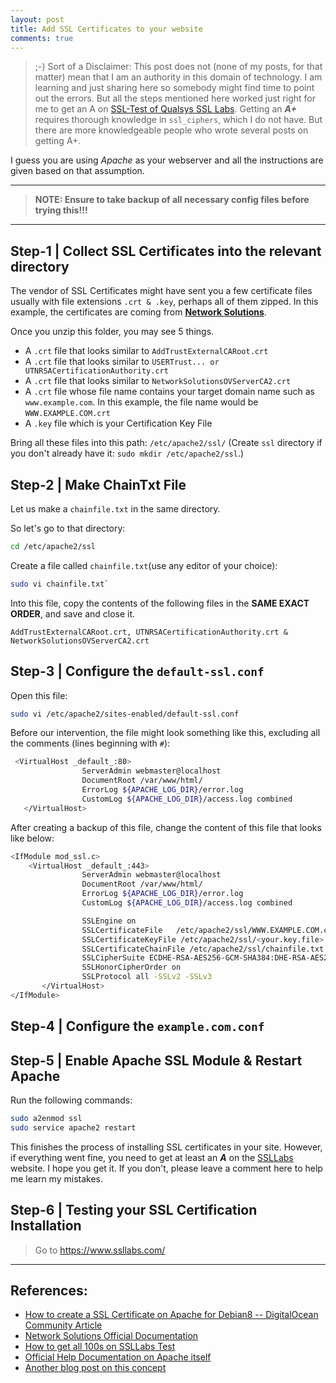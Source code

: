 ```yaml
---
layout: post
title: Add SSL Certificates to your website
comments: true
---
```


> ;-) Sort of a Disclaimer: This post does not (none of my posts, for that matter) mean that I am an authority in this domain of technology. I am learning and just sharing here so somebody might find time to point out the errors. But all the steps mentioned here worked just right for me to get an A on [SSL-Test of Qualsys SSL Labs](https://www.ssllabs.com/ssltest/). Getting an ***A+*** requires thorough knowledge in `ssl_ciphers`, which I do not have. But there are more knowledgeable people who wrote several posts on getting A+.

I guess you are using *Apache* as your webserver and all the instructions are given based on that assumption.

-----------

> **NOTE: Ensure to take backup of all necessary config files before trying this!!!**

-----------

## Step-1 | Collect SSL Certificates into the relevant directory

The vendor of SSL Certificates might have sent you a few certificate files usually with file extensions `.crt & .key`, perhaps all of them zipped. In this example, the certificates are coming from **[Network Solutions](http://www.networksolutions.com/)**.

Once you unzip this folder, you may see 5 things.

- A `.crt` file that looks similar to `AddTrustExternalCARoot.crt`
- A `.crt` file that looks similar to `USERTrust... or UTNRSACertificationAuthority.crt`
- A `.crt` file that looks similar to `NetworkSolutionsOVServerCA2.crt`
- A `.crt` file whose file name contains your target domain name such as `www.example.com`. In this example, the file name would be `WWW.EXAMPLE.COM.crt`
- A `.key` file which is your Certification Key File

Bring all these files into this path: `/etc/apache2/ssl/`
(Create `ssl` directory if you don't already have it: `sudo mkdir /etc/apache2/ssl`.)

## Step-2 | Make ChainTxt File

Let us make a `chainfile.txt` in the same directory.

So let's go to that directory:
```sh
cd /etc/apache2/ssl
```

Create a file called `chainfile.txt`(use any editor of your choice):
```sh
sudo vi chainfile.txt`
```

Into this file, copy the contents of the following files in the **SAME EXACT ORDER**, and save and close it.

`AddTrustExternalCARoot.crt, UTNRSACertificationAuthority.crt & NetworkSolutionsOVServerCA2.crt`

## Step-3 | Configure the `default-ssl.conf`

Open this file:

```sh
sudo vi /etc/apache2/sites-enabled/default-ssl.conf
```

Before our intervention, the file might look something like this, excluding all the comments (lines beginning with `#`):

```sh
 <VirtualHost _default_:80>
                ServerAdmin webmaster@localhost
                DocumentRoot /var/www/html/
                ErrorLog ${APACHE_LOG_DIR}/error.log
                CustomLog ${APACHE_LOG_DIR}/access.log combined
   </VirtualHost>
```

After creating a backup of this file, change the content of this file that looks like below:

```sh
<IfModule mod_ssl.c>
    <VirtualHost _default_:443>
                ServerAdmin webmaster@localhost
                DocumentRoot /var/www/html/
                ErrorLog ${APACHE_LOG_DIR}/error.log
                CustomLog ${APACHE_LOG_DIR}/access.log combined

                SSLEngine on
                SSLCertificateFile   /etc/apache2/ssl/WWW.EXAMPLE.COM.crt
                SSLCertificateKeyFile /etc/apache2/ssl/<your.key.file>
                SSLCertificateChainFile /etc/apache2/ssl/chainfile.txt
                SSLCipherSuite ECDHE-RSA-AES256-GCM-SHA384:DHE-RSA-AES256-GCM-SHA384:ECDHE-RSA-AES128-GCM-SHA256:DHE-RSA-AES128-GCM-SHA256:ECDHE-RSA-AES256-SHA384:DHE-RSA-AES256-SHA256:ECDHE-RSA-AES128-SHA256:DHE-RSA-AES128-SHA256:ECDHE-RSA-AES256-SHA:DHE-RSA-AES256-SHA:ECDHE-RSA-AES128-SHA:DHE-RSA-AES128-SHA:AES256-GCM-SHA384:AES128-GCM-SHA256:AES256-SHA256:AES128-SHA256:AES256-SHA:AES128-SHA
                SSLHonorCipherOrder on
                SSLProtocol all -SSLv2 -SSLv3
       </VirtualHost>
</IfModule>
```

## Step-4 | Configure the `example.com.conf`

## Step-5 | Enable Apache SSL Module & Restart Apache

Run the following commands:
```sh
sudo a2enmod ssl
sudo service apache2 restart
```

This finishes the process of installing SSL certificates in your site. However, if everything went fine, you need to get at least an ***A*** on the [SSLLabs](https://www.ssllabs.com/) website. I hope you get it. If you don't, please leave a comment here to help me learn my mistakes.

## Step-6 | Testing your SSL Certification Installation

> Go to https://www.ssllabs.com/

-----------

## References:
- [How to create a SSL Certificate on Apache for Debian8 -- DigitalOcean Community Article](https://www.digitalocean.com/community/tutorials/how-to-create-a-ssl-certificate-on-apache-for-debian-8)
- [Network Solutions Official Documentation](http://www.networksolutions.com/support/installation-of-an-ev-ssl-certificate-on-apache-mod-ssl-openssl/)
- [How to get all 100s on SSLLabs Test](https://community.letsencrypt.org/t/howto-a-with-all-100-s-on-ssl-labs-test-using-apache2-4-read-warnings/2436)
- [Official Help Documentation on Apache itself](https://httpd.apache.org/docs/2.4/mod/mod_ssl.html)
- [Another blog post on this concept](http://www.entrust.net/knowledge-base/technote.cfm?tn=7598)
